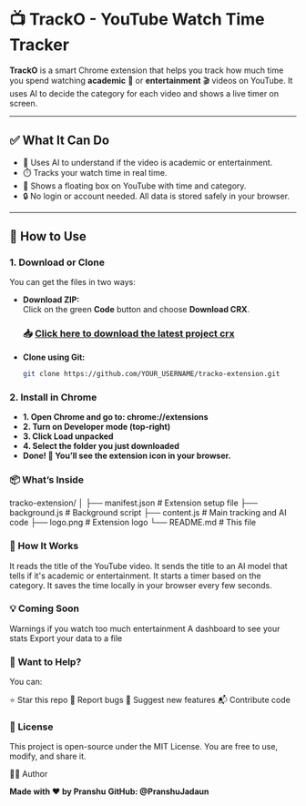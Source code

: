 # 📺 TrackO - YouTube Watch Time Tracker

**TrackO** is a smart Chrome extension that helps you track how much time you spend watching **academic** 📘 or **entertainment** 🎬 videos on YouTube. It uses AI to decide the category for each video and shows a live timer on screen.

---

## ✅ What It Can Do

- 🧠 Uses AI to understand if the video is academic or entertainment.
- ⏱️ Tracks your watch time in real time.
- 📌 Shows a floating box on YouTube with time and category.
- 🔒 No login or account needed. All data is stored safely in your browser.

---

## 🧰 How to Use

### 1. Download or Clone

You can get the files in two ways:

- **Download ZIP:**  
  Click on the green **Code** button and choose **Download CRX**.
  ### 📥 [Click here to download the latest project crx](https://github.com/PranshuJadaun/tracKO/raw/main/Ready%20To%20Run/tracKO.crx)



- **Clone using Git:**  
  ```bash
  git clone https://github.com/YOUR_USERNAME/tracko-extension.git

### 2. Install in Chrome
- **1. Open Chrome and go to: chrome://extensions**
- **2. Turn on Developer mode (top-right)**
- **3. Click Load unpacked**
- **4. Select the folder you just downloaded**
- **Done! 🎉 You’ll see the extension icon in your browser.**

### 📦 What’s Inside

tracko-extension/
│
├── manifest.json     # Extension setup file
├── background.js     # Background script
├── content.js        # Main tracking and AI code
├── logo.png          # Extension logo
└── README.md         # This file

### 🚀 How It Works

It reads the title of the YouTube video.
It sends the title to an AI model that tells if it's academic or entertainment.
It starts a timer based on the category.
It saves the time locally in your browser every few seconds.

### 💡 Coming Soon

Warnings if you watch too much entertainment
A dashboard to see your stats
Export your data to a file

### 🙌 Want to Help?

You can:

⭐ Star this repo
🐛 Report bugs
🌟 Suggest new features
📬 Contribute code

### 📃 License

This project is open-source under the MIT License. You are free to use, modify, and share it.

👨‍💻 Author

**Made with ❤️ by Pranshu**
**GitHub: @PranshuJadaun**
